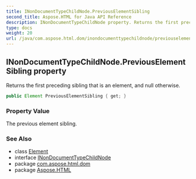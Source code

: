 ```yaml
---
title: INonDocumentTypeChildNode.PreviousElementSibling
second_title: Aspose.HTML for Java API Reference
description: INonDocumentTypeChildNode property. Returns the first preceding sibling that is an element and null otherwise
type: docs
weight: 20
url: /java/com.aspose.html.dom/inondocumenttypechildnode/previouselementsibling/
---
```

## INonDocumentTypeChildNode.PreviousElementSibling property

Returns the first preceding sibling that is an element, and null otherwise.

```java
public Element PreviousElementSibling { get; }
```

### Property Value

The previous element sibling.

### See Also

* class [Element](../../element/)
* interface [INonDocumentTypeChildNode](../)
* package [com.aspose.html.dom](../../../com.aspose.html.dom/)
* package [Aspose.HTML](../../../)
